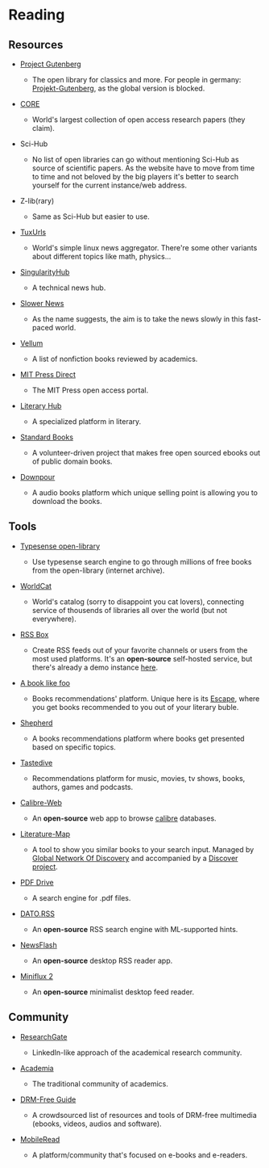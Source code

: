 # Reading

## Resources

* [Project Gutenberg](http://www.gutenberg.org)
  
   * The open library for classics and more. For people in germany: [Projekt-Gutenberg](https://www.projekt-gutenberg.org), as the global version is blocked.

* [CORE](https://core.ac.uk)
  
   * World's largest collection of open access research papers (they claim).

* Sci-Hub
  
   * No list of open libraries can go without mentioning Sci-Hub as source of scientific papers. As the website have to move from time to time and not beloved by the big players it's better to search yourself for the current instance/web address.

* Z-lib(rary)
  
   * Same as Sci-Hub but easier to use.

* [TuxUrls](https://tuxurls.com)
  
   * World's simple linux news aggregator. There're some other variants about different topics like math, physics...

* [SingularityHub](https://singularityhub.com)
  
   * A technical news hub.

* [Slower News](https://www.slowernews.com)
  
   * As the name suggests, the aim is to take the news slowly in this fast-paced world.

* [Vellum](https://vellum.tachy.org)
  
   * A list of nonfiction books reviewed by academics.

* [MIT Press Direct](https://direct.mit.edu/books/pages/Browse_Topics)
  
   * The MIT Press open access portal.

* [Literary Hub](https://lithub.com)
  
   * A specialized platform in literary. 

* [Standard Books](https://standardebooks.org)
  
   * A volunteer-driven project that makes free open sourced ebooks out of public domain books.

* [Downpour](https://www.downpour.com)
  
   * A audio books platform which unique selling point is allowing you to download the books.

## Tools

* [Typesense open-library](https://books-search.typesense.org)
  
   * Use typesense search engine to go through millions of free books from the open-library (internet archive).

* [WorldCat](https://www.worldcat.org)
  
   * World's catalog (sorry to disappoint you cat lovers), connecting service of thousends of libraries all over the world (but not everywhere).

* [RSS Box](https://github.com/stefansundin/rssbox)
  
   * Create RSS feeds out of your favorite channels or users from the most used platforms. It's an **open-source** self-hosted service, but there's  already a demo instance [here](https://rssbox.herokuapp.com).

* [A book like foo](https://abooklikefoo.com)
  
   * Books recommendations' platform. Unique here is its [Escape](https://abooklikefoo.com/escape), where you get books recommended to you out of your literary buble.

* [Shepherd](https://shepherd.com)
  
   * A books recommendations platform where books get presented based on specific topics.

* [Tastedive](https://tastedive.com)
  
   - Recommendations platform for music, movies, tv shows, books, authors, games and podcasts.
- [Calibre-Web](https://github.com/janeczku/calibre-web)
  
   - An **open-source** web app to browse [calibre](https://calibre-ebook.com) databases.

- [Literature-Map](https://www.literature-map.com)
  
   - A tool to show you similar books to your search input. Managed by [Global Network Of Discovery](https://www.gnod.com) and accompanied by a [Discover project](https://www.gnooks.com).

- [PDF Drive](https://www.pdfdrive.com)
  
   - A search engine for .pdf files.

- [DATO.RSS](https://github.com/davidesantangelo/dato.rss)
  
   - An **open-source** RSS search engine with ML-supported hints.

- [NewsFlash](https://gitlab.com/news-flash/news_flash_gtk)
  
   - An **open-source** desktop RSS reader app.

- [Miniflux 2](https://github.com/miniflux/v2)
  
   - An **open-source** minimalist desktop feed reader.

## Community

* [ResearchGate](https://www.researchgate.net)
  
   * LinkedIn-like approach of the academical research community.

* [Academia](https://www.academia.edu)
  
   * The traditional community of academics.

* [DRM-Free Guide](https://www.defectivebydesign.org/guide)
  
   - A crowdsourced list of resources and tools of DRM-free multimedia (ebooks, videos, audios and software).

* [MobileRead](https://www.mobileread.com)
  
   * A platform/community that's focused on e-books and e-readers.

